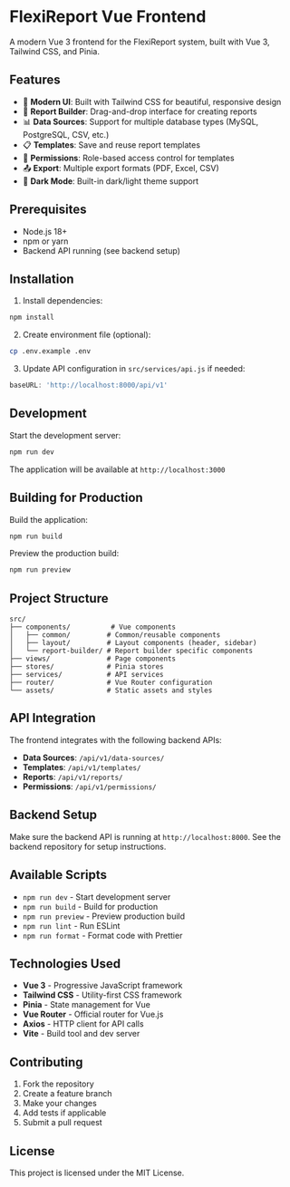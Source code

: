 # FlexiReport Vue Frontend

A modern Vue 3 frontend for the FlexiReport system, built with Vue 3, Tailwind CSS, and Pinia.

## Features

- 🎨 **Modern UI**: Built with Tailwind CSS for beautiful, responsive design
- 🔧 **Report Builder**: Drag-and-drop interface for creating reports
- 📊 **Data Sources**: Support for multiple database types (MySQL, PostgreSQL, CSV, etc.)
- 📋 **Templates**: Save and reuse report templates
- 🔐 **Permissions**: Role-based access control for templates
- 📤 **Export**: Multiple export formats (PDF, Excel, CSV)
- 🌙 **Dark Mode**: Built-in dark/light theme support

## Prerequisites

- Node.js 18+ 
- npm or yarn
- Backend API running (see backend setup)

## Installation

1. Install dependencies:
```bash
npm install
```

2. Create environment file (optional):
```bash
cp .env.example .env
```

3. Update API configuration in `src/services/api.js` if needed:
```javascript
baseURL: 'http://localhost:8000/api/v1'
```

## Development

Start the development server:
```bash
npm run dev
```

The application will be available at `http://localhost:3000`

## Building for Production

Build the application:
```bash
npm run build
```

Preview the production build:
```bash
npm run preview
```

## Project Structure

```
src/
├── components/          # Vue components
│   ├── common/         # Common/reusable components
│   ├── layout/         # Layout components (header, sidebar)
│   └── report-builder/ # Report builder specific components
├── views/              # Page components
├── stores/             # Pinia stores
├── services/           # API services
├── router/             # Vue Router configuration
└── assets/             # Static assets and styles
```

## API Integration

The frontend integrates with the following backend APIs:

- **Data Sources**: `/api/v1/data-sources/`
- **Templates**: `/api/v1/templates/`
- **Reports**: `/api/v1/reports/`
- **Permissions**: `/api/v1/permissions/`

## Backend Setup

Make sure the backend API is running at `http://localhost:8000`. See the backend repository for setup instructions.

## Available Scripts

- `npm run dev` - Start development server
- `npm run build` - Build for production
- `npm run preview` - Preview production build
- `npm run lint` - Run ESLint
- `npm run format` - Format code with Prettier

## Technologies Used

- **Vue 3** - Progressive JavaScript framework
- **Tailwind CSS** - Utility-first CSS framework
- **Pinia** - State management for Vue
- **Vue Router** - Official router for Vue.js
- **Axios** - HTTP client for API calls
- **Vite** - Build tool and dev server

## Contributing

1. Fork the repository
2. Create a feature branch
3. Make your changes
4. Add tests if applicable
5. Submit a pull request

## License

This project is licensed under the MIT License.

